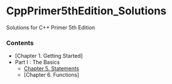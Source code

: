 # CppPrimer5thEdition_Solutions

Solutions for C++ Primer 5th Edition


### Contents

- [Chapter 1. Getting Started]
- Part I : The Basics
  - [Chapter 5. Statements](Chapter5/readme.md)
  - [Chapter 6. Functions]
